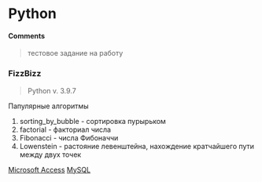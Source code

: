 # Python
#### Comments
> тестовое задание на работу       


### FizzBizz
> Python v. 3.9.7

Папулярные алгоритмы    
1. sorting_by_bubble - сортировка пурырьком   
2. factorial - факториал числа
3. Fibonacci -  числа Фибоначчи
4. Lowenstein -  растояние левенштейна, нахождение кратчайшего пути между двух точек
  
  [Microsoft Access](https://www.microsoft.com/ru-ru/microsoft-365/access)
  [MySQL](https://www.mysql.com/downloads)
